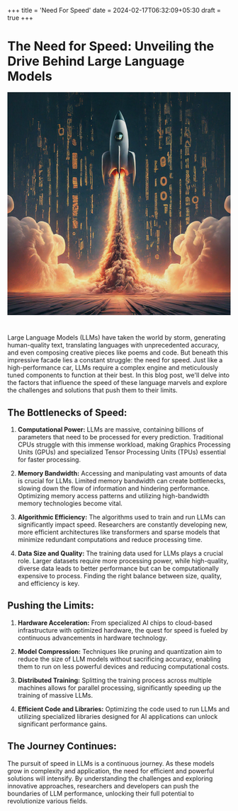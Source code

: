 +++
title = 'Need For Speed'
date = 2024-02-17T06:32:09+05:30
draft = true
+++



# The Need for Speed: Unveiling the Drive Behind Large Language Models


<div style="text-align: center">
  <img src="blog.png" alt="Alt Text"/>
</div>


#

Large Language Models (LLMs) have taken the world by storm, generating human-quality text, translating languages with unprecedented accuracy, and even composing creative pieces like poems and code. But beneath this impressive facade lies a constant struggle: the need for speed. Just like a high-performance car, LLMs require a complex engine and meticulously tuned components to function at their best. In this blog post, we'll delve into the factors that influence the speed of these language marvels and explore the challenges and solutions that push them to their limits.

## The Bottlenecks of Speed:

1. **Computational Power:** LLMs are massive, containing billions of parameters that need to be processed for every prediction. Traditional CPUs struggle with this immense workload, making Graphics Processing Units (GPUs) and specialized Tensor Processing Units (TPUs) essential for faster processing.

2. **Memory Bandwidth:** Accessing and manipulating vast amounts of data is crucial for LLMs. Limited memory bandwidth can create bottlenecks, slowing down the flow of information and hindering performance. Optimizing memory access patterns and utilizing high-bandwidth memory technologies become vital.

3. **Algorithmic Efficiency:** The algorithms used to train and run LLMs can significantly impact speed. Researchers are constantly developing new, more efficient architectures like transformers and sparse models that minimize redundant computations and reduce processing time.

4. **Data Size and Quality:** The training data used for LLMs plays a crucial role. Larger datasets require more processing power, while high-quality, diverse data leads to better performance but can be computationally expensive to process. Finding the right balance between size, quality, and efficiency is key.

## Pushing the Limits:

1. **Hardware Acceleration:** From specialized AI chips to cloud-based infrastructure with optimized hardware, the quest for speed is fueled by continuous advancements in hardware technology.

2. **Model Compression:** Techniques like pruning and quantization aim to reduce the size of LLM models without sacrificing accuracy, enabling them to run on less powerful devices and reducing computational costs.

3. **Distributed Training:** Splitting the training process across multiple machines allows for parallel processing, significantly speeding up the training of massive LLMs.

4. **Efficient Code and Libraries:** Optimizing the code used to run LLMs and utilizing specialized libraries designed for AI applications can unlock significant performance gains.

## The Journey Continues:

The pursuit of speed in LLMs is a continuous journey. As these models grow in complexity and application, the need for efficient and powerful solutions will intensify. By understanding the challenges and exploring innovative approaches, researchers and developers can push the boundaries of LLM performance, unlocking their full potential to revolutionize various fields.